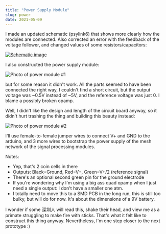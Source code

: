 ```yaml
---
title: "Power Supply Module"
slug: power
date: 2021-05-09
---
```


I made an updated schematic (psylink6) that shows more clearly how the modules
are connected.  Also corrected an error with the feedback of the voltage
follower, and changed values of some resistors/capacitors:

[![Schematic image](/img/circuits/c6.thumb.png)](/c6)

I also constructed the power supply module:

![Photo of power module #1](/img/blog/2021-05-09_failed_power_module.jpg)

but for some reason it didn't work. All the parts seemed to have been connected
the right way, I couldn't find a short circuit, but the output voltage was
~0.5V instead of ~5V, and the reference voltage was just 0.  I blame a possibly
broken opamp.

Well, I didn't like the design and length of the circuit board anyway, so it
didn't hurt trashing the thing and building this beauty instead:

![Photo of power module #2](/img/boards/psylink6_powermodule.jpg)

I'll use female-to-female jumper wires to connect V+ and GND to the arduino,
and 3 more wires to bootstrap the power supply of the mesh network of the
signal processing modules.

Notes:

- Yep, that's 2 coin cells in there
- Outputs: Black=Ground, Red=V+, Green=V+/2 (reference signal)
- There's an optional second green pin for the ground electrode
- If you're wondering why I'm using a big ass quad opamp when I just need a
  single output:  I don't have a smaller one atm.
- I totally need to move this to a SMD PCB in the long run, this is still too
  bulky, but will do for now.  It's about the dimensions of a 9V battery.

I wonder if some 深圳人 will read this, shake their head, and view me as
a primate struggling to make fire with sticks.  That's what it felt like
to construct this thing anyway.  Nevertheless, I'm one step closer to the next
prototype :)
